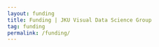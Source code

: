 ```yaml
---
layout: funding
title: Funding | JKU Visual Data Science Group
tag: funding
permalink: /funding/
---
```


